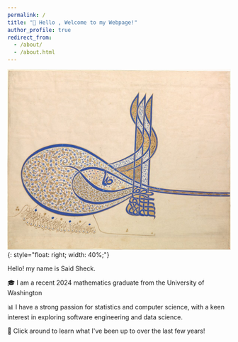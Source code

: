 ```yaml
---
permalink: /
title: "👋 Hello , Welcome to my Webpage!"
author_profile: true
redirect_from:
  - /about/
  - /about.html
---
```


![Your Image](artIslam.jpg){: style="float: right; width: 40%;"}

 Hello! my name is Said Sheck.

 🎓 I am a recent 2024 mathematics graduate from the University of Washington

 📊  I have a strong passion for statistics and computer science, with a keen interest in exploring software engineering and  data science.

 🚀 Click around to learn what I've been up to over the last few years!